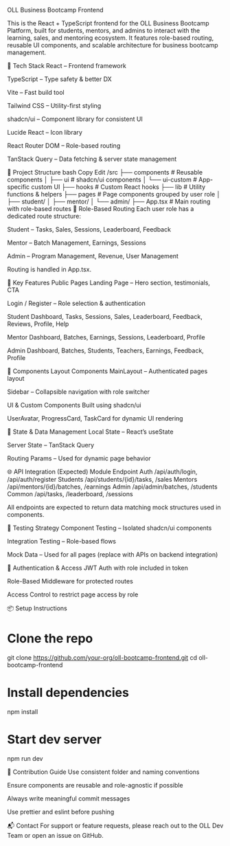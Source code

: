 OLL Business Bootcamp Frontend

This is the React + TypeScript frontend for the OLL Business Bootcamp Platform, built for students, mentors, and admins to interact with the learning, sales, and mentoring ecosystem. It features role-based routing, reusable UI components, and scalable architecture for business bootcamp management.

🔧 Tech Stack
React – Frontend framework

TypeScript – Type safety & better DX

Vite – Fast build tool

Tailwind CSS – Utility-first styling

shadcn/ui – Component library for consistent UI

Lucide React – Icon library

React Router DOM – Role-based routing

TanStack Query – Data fetching & server state management

📁 Project Structure
bash
Copy
Edit
/src
├── components          # Reusable components
│   ├── ui              # shadcn/ui components
│   └── ui-custom       # App-specific custom UI
├── hooks               # Custom React hooks
├── lib                 # Utility functions & helpers
├── pages               # Page components grouped by user role
│   ├── student/
│   ├── mentor/
│   └── admin/
├── App.tsx             # Main routing with role-based routes
🔐 Role-Based Routing
Each user role has a dedicated route structure:

Student – Tasks, Sales, Sessions, Leaderboard, Feedback

Mentor – Batch Management, Earnings, Sessions

Admin – Program Management, Revenue, User Management

Routing is handled in App.tsx.

🚀 Key Features
Public Pages
Landing Page – Hero section, testimonials, CTA

Login / Register – Role selection & authentication

Student
Dashboard, Tasks, Sessions, Sales, Leaderboard, Feedback, Reviews, Profile, Help

Mentor
Dashboard, Batches, Earnings, Sessions, Leaderboard, Profile

Admin
Dashboard, Batches, Students, Teachers, Earnings, Feedback, Profile

🧩 Components
Layout Components
MainLayout – Authenticated pages layout

Sidebar – Collapsible navigation with role switcher

UI & Custom Components
Built using shadcn/ui

UserAvatar, ProgressCard, TaskCard for dynamic UI rendering

🔄 State & Data Management
Local State – React’s useState

Server State – TanStack Query

Routing Params – Used for dynamic page behavior

🌐 API Integration (Expected)
Module	Endpoint
Auth	/api/auth/login, /api/auth/register
Students	/api/students/{id}/tasks, /sales
Mentors	/api/mentors/{id}/batches, /earnings
Admin	/api/admin/batches, /students
Common	/api/tasks, /leaderboard, /sessions

All endpoints are expected to return data matching mock structures used in components.

🧪 Testing Strategy
Component Testing – Isolated shadcn/ui components

Integration Testing – Role-based flows

Mock Data – Used for all pages (replace with APIs on backend integration)

🔐 Authentication & Access
JWT Auth with role included in token

Role-Based Middleware for protected routes

Access Control to restrict page access by role

📦 Setup Instructions
# Clone the repo
git clone https://github.com/your-org/oll-bootcamp-frontend.git
cd oll-bootcamp-frontend
# Install dependencies
npm install
# Start dev server
npm run dev


🤝 Contribution Guide
Use consistent folder and naming conventions

Ensure components are reusable and role-agnostic if possible

Always write meaningful commit messages

Use prettier and eslint before pushing

📬 Contact
For support or feature requests, please reach out to the OLL Dev Team or open an issue on GitHub.
